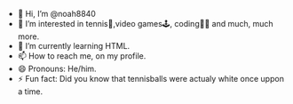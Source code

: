 - 👋 Hi, I’m @noah8840
- 👀 I’m interested in tennis🎾,video games🕹️, coding🧑‍💻 and much, much more.
- 🌱 I’m currently learning HTML.
- 📫 How to reach me, on my profile.
- 😄 Pronouns: He/him.
- ⚡ Fun fact: Did you know that tennisballs were actualy white once uppon a time.

<!---
noah8840/noah8840 is a ✨ special ✨ repository because its `README.md` (this file) appears on your GitHub profile.
You can click the Preview link to take a look at your changes.
--->
